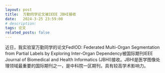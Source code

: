 ```yaml
---
layout: post
title:  万勤同学论文被IEEE JBHI接收
date:   2024-3-25 23:59:00
# description:
tags: 论文
related_posts: false
---
```


近日，我实验室万勤同学的论文FedIOD: Federated Multi-Organ Segmentation from Partial Labels by Exploring Inter-Organ Dependency被国际期刊IEEE Journal of Biomedical and Health Informatics (JBHI)接收。JBHI是医学图像处理领域最重要的国际期刊之一，是中科院一区期刊，具有较高学术影响力。
